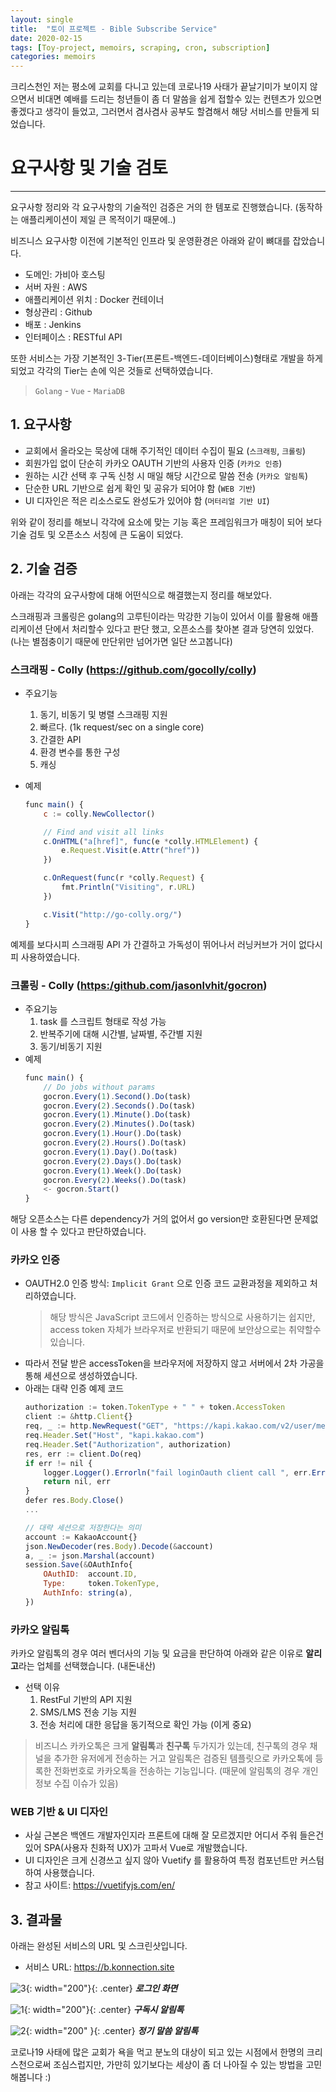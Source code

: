 ```yaml
---
layout: single
title:  "토이 프로젝트 - Bible Subscribe Service"
date: 2020-02-15
tags: [Toy-project, memoirs, scraping, cron, subscription]
categories: memoirs
---
```


크리스천인 저는 평소에 교회를 다니고 있는데 코로나19 사태가 끝날기미가 보이지 않으면서 비대면 예배를 드리는 청년들이 좀 더 말씀을 쉽게 접할수 있는 컨텐츠가 있으면 좋겠다고 생각이 들었고, 그러면서 겸사겸사 공부도 할겸해서 해당 서비스를 만들게 되었습니다.

# 요구사항 및 기술 검토
--- 
요구사항 정리와 각 요구사항의 기술적인 검증은 거의 한 템포로 진행했습니다. (동작하는 애플리케이션이 제일 큰 목적이기 때문에..)

비즈니스 요구사항 이전에 기본적인 인프라 및 운영환경은 아래와 같이 뼈대를 잡았습니다.

- 도메인: 가비아 호스팅
- 서버 자원 : AWS
- 애플리케이션 위치 : Docker 컨테이너
- 형상관리 : Github
- 배포 : Jenkins
- 인터페이스 : RESTful API

또한 서비스는 가장 기본적인 3-Tier(프론트-백엔드-데이터베이스)형태로 개발을 하게 되었고 각각의 Tier는 손에 익은 것들로 선택하였습니다.

> `Golang` - `Vue` - `MariaDB`

## 1. 요구사항


- 교회에서 올라오는 묵상에 대해 주기적인 데이터 수집이 필요 (`스크래핑`, `크롤링`)
- 회원가입 없이 단순히 카카오 OAUTH 기반의 사용자 인증 (`카카오 인증`)
- 원하는 시간 선택 후 구독 신청 시 매일 해당 시간으로 말씀 전송 (`카카오 알림톡`)
- 단순한 URL 기반으로 쉽게 확인 및 공유가 되어야 함 (`WEB 기반`)
- UI 디자인은 적은 리소스로도 완성도가 있어야 함 (`머터리얼 기반 UI`)

위와 같이 정리를 해보니 각각에 요소에 맞는 기능 혹은 프레임워크가 매칭이 되어 보다 기술 검토 및 오픈소스 서칭에 큰 도움이 되었다.

## 2. 기술 검증

아래는 각각의 요구사항에 대해 어떤식으로 해결했는지 정리를 해보았다. 

스크래핑과 크롤링은 golang의 고루틴이라는 막강한 기능이 있어서 이를 활용해 애플리케이션 단에서 처리할수 있다고 판단 했고, 오픈소스를 찾아본 결과 당연히 있었다.
(나는 별점충이기 때문에 만단위만 넘어가면 일단 쓰고봅니다)

### 스크래핑 - Colly (<https://github.com/gocolly/colly>)

- 주요기능
    1. 동기, 비동기 및 병렬 스크래핑 지원
    2. 빠르다. (1k request/sec on a single core)
    3. 간결한 API
    4. 환경 변수를 통한 구성
    5. 캐싱

- 예제 
  ```javascript
  func main() {
      c := colly.NewCollector()
  
      // Find and visit all links
      c.OnHTML("a[href]", func(e *colly.HTMLElement) {
          e.Request.Visit(e.Attr("href"))
      })
  
      c.OnRequest(func(r *colly.Request) {
          fmt.Println("Visiting", r.URL)
      })
  
      c.Visit("http://go-colly.org/")
  }
  ```
예제를 보다시피 스크래핑 API 가 간결하고 가독성이 뛰어나서 러닝커브가 거이 없다시피 사용하였습니다.

### 크롤링 - Colly (<https:/github.com/jasonlvhit/gocron>)
- 주요기능
  1. task 를 스크립트 형태로 작성 가능
  2. 반복주기에 대해 시간별, 날짜별, 주간별 지원
  3. 동기/비동기 지원
- 예제
  ```javascript
  func main() {
      // Do jobs without params
      gocron.Every(1).Second().Do(task)
      gocron.Every(2).Seconds().Do(task)
      gocron.Every(1).Minute().Do(task)
      gocron.Every(2).Minutes().Do(task)
      gocron.Every(1).Hour().Do(task)
      gocron.Every(2).Hours().Do(task)
      gocron.Every(1).Day().Do(task)
      gocron.Every(2).Days().Do(task)
      gocron.Every(1).Week().Do(task)
      gocron.Every(2).Weeks().Do(task)
      <- gocron.Start()
  }
  ```
해당 오픈소스는 다른 dependency가 거의 없어서 go version만 호환된다면 문제없이 사용 할 수 있다고 판단하였습니다.

### 카카오 인증

- OAUTH2.0 인증 방식: `Implicit Grant` 으로 인증 코드 교환과정을 제외하고 처리하였습니다. 
  > 해당 방식은 JavaScript 코드에서 인증하는 방식으로 사용하기는 쉽지만, access token 자체가 브라우저로 반환되기 때문에 보안상으로는 취약할수 있습니다.
- 따라서 전달 받은 accessToken을 브라우저에 저장하지 않고 서버에서 2차 가공을 통해 세션으로 생성하였습니다. 
- 아래는 대략 인증 예제 코드
  ```javascript
  authorization := token.TokenType + " " + token.AccessToken
  client := &http.Client{}
  req, _ := http.NewRequest("GET", "https://kapi.kakao.com/v2/user/me", nil)
  req.Header.Set("Host", "kapi.kakao.com")
  req.Header.Set("Authorization", authorization)
  res, err := client.Do(req)
  if err != nil {
      logger.Logger().Errorln("fail loginOauth client call ", err.Error())
      return nil, err
  }
  defer res.Body.Close()
  ...
  
  // 대략 세션으로 저장한다는 의미
  account := KakaoAccount{}
  json.NewDecoder(res.Body).Decode(&account)
  a, _ := json.Marshal(account)
  session.Save(&OAuthInfo{
      OAuthID:  account.ID,
      Type:     token.TokenType,
      AuthInfo: string(a),
  })
  ```
  

### 카카오 알림톡
카카오 알림톡의 경우 여러 벤더사의 기능 및  요금을 판단하여 아래와 같은 이유로 **알리고**라는 업체를 선택했습니다. (내돈내산)

- 선택 이유
  1. RestFul 기반의 API 지원
  2. SMS/LMS 전송 기능 지원
  3. 전송 처리에 대한 응답을 동기적으로 확인 가능 (이게 중요)

> 비즈니스 카카오톡은 크게 **알림톡**과 **친구톡** 두가지가 있는데, 친구톡의 경우 채널을 추가한 유저에게 전송하는 거고 알림톡은 검증된 템플릿으로 카카오톡에 등록한 전화번호로 카카오톡을 전송하는 기능입니다. (때문에 알림톡의 경우 개인정보 수집 이슈가 있음)

### WEB 기반 & UI 디자인

- 사실 근본은 백엔드 개발자인지라 프론트에 대해 잘 모르겠지만 어디서 주워 들은건 있어 SPA(사용자 친화적 UX)가 고파서 Vue로 개발했습니다.
- UI 디자인은 크게 신경쓰고 싶지 않아 Vuetify 를 활용하여 특정 컴포넌트만 커스텀하여 사용했습니다.
- 참고 사이트: <https://vuetifyjs.com/en/>

## 3. 결과물 

아래는 완성된 서비스의 URL 및 스크린샷입니다. 

- 서비스 URL: <https://b.konnection.site>

![3](/assets/images/2020-02-13-toy-bible/3.png){: width="200"}{: .center} _**로그인 화면**_

![1](/assets/images/2020-02-13-toy-bible/1.png){: width="200"}{: .center} _**구독시 알림톡**_

![2](/assets/images/2020-02-13-toy-bible/2.png){: width="200" }{: .center} _**정기 말씀 알림톡**_

코로나19 사태에 많은 교회가 욕을 먹고 분노의 대상이 되고 있는 시점에서 한명의 크리스천으로써 조심스럽지만, 가만히 있기보다는 세상이 좀 더 나아질 수 있는 방법을 고민 해봅니다 :)
